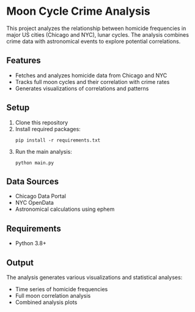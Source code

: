 # Moon Cycle Crime Analysis

This project analyzes the relationship between homicide frequencies in major US cities (Chicago and NYC), lunar cycles. The analysis combines crime data with astronomical events to explore potential correlations.

## Features
- Fetches and analyzes homicide data from Chicago and NYC
- Tracks full moon cycles and their correlation with crime rates
- Generates visualizations of correlations and patterns

## Setup
1. Clone this repository
2. Install required packages:
   ```
   pip install -r requirements.txt
   ```
3. Run the main analysis:
   ```
   python main.py
   ```

## Data Sources
- Chicago Data Portal
- NYC OpenData
- Astronomical calculations using ephem

## Requirements
- Python 3.8+

## Output
The analysis generates various visualizations and statistical analyses:
- Time series of homicide frequencies
- Full moon correlation analysis
- Combined analysis plots

